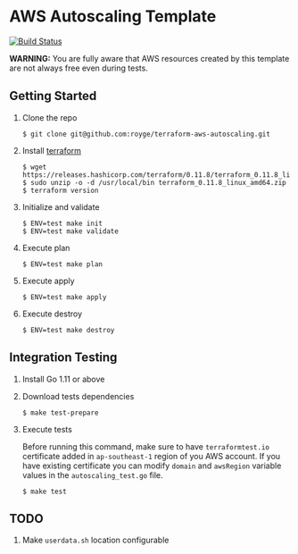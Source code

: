 # AWS Autoscaling Template

[![Build Status](https://travis-ci.org/royge/terraform-aws-autoscaling.svg?branch=master)](https://travis-ci.org/royge/terraform-aws-autoscaling)

**WARNING:** You are fully aware that AWS resources created by this template
are not always free even during tests.

## Getting Started

1. Clone the repo

    ```
    $ git clone git@github.com:royge/terraform-aws-autoscaling.git
    ```

1. Install [terraform](https://www.terraform.io/downloads.html)

    ```
    $ wget https://releases.hashicorp.com/terraform/0.11.8/terraform_0.11.8_linux_amd64.zip
    $ sudo unzip -o -d /usr/local/bin terraform_0.11.8_linux_amd64.zip
    $ terraform version
    ```

1. Initialize and validate

    ```
    $ ENV=test make init
    $ ENV=test make validate
    ```

1. Execute plan

    ```
    $ ENV=test make plan
    ```

1. Execute apply

    ```
    $ ENV=test make apply
    ```

1. Execute destroy

    ```
    $ ENV=test make destroy
    ```

## Integration Testing

1. Install Go 1.11 or above

1. Download tests dependencies

    ```
    $ make test-prepare
    ```

1. Execute tests

    Before running this command, make sure to have `terraformtest.io` certificate
    added in `ap-southeast-1` region of you AWS account.
    If you have existing certificate you can modify `domain` and `awsRegion`
    variable values in the `autoscaling_test.go` file.

    ```
    $ make test
    ```

## TODO

1. Make `userdata.sh` location configurable
